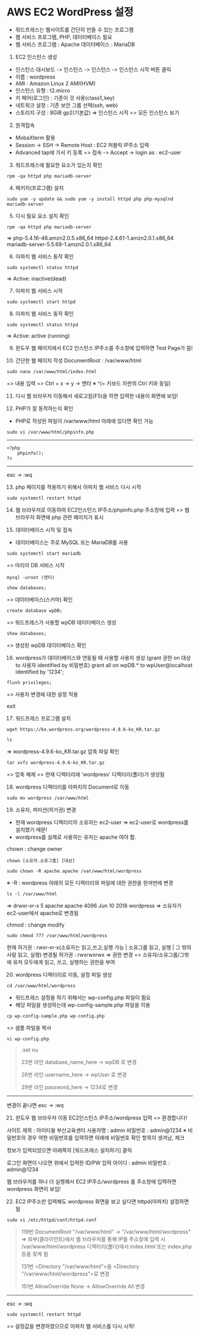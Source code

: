 # AWS EC2 WordPress 설정 
- 워드프레스는 웹사이트를 간단히 만들 수 있는 프로그램
- 웹 서비스 프로그램, PHP, 데이터베이스 필요
- 웹 서비스 프로그램 : Apache
  데이터베이스 : MariaDB

1. EC2 인스턴스 생성
- 인스턴스 대시보드 -> 인스턴스 -> 인스턴스 -> 인스턴스 시작 버튼 클릭
- 이름 : wordpress
- AMI : Amazon Linux 2 AMI(HVM)
- 인스턴스 유형 : t2.micro
- 키 페어(로그인) : 기존이 것 사용(class1_key)
- 네트워크 설정 : 기존 보안 그룹 선택(ssh, web)
- 스토리지 구성 : 8GiB gp2(기본값)
=> 인스턴스 시작 => 모든 인스턴스 보기

2. 원격접속
- MobaXterm 활용
- Session -> SSH -> Remote Host : EC2 퍼블릭 IP주소 입력
- Advanced tap에 가서 키 등록
=> 접속 -> Accept -> login as : ec2-user

3. 워드프레스에 필요한 요소가 있는지 확인
```
rpm -qa httpd php mariadb-server
```

4. 패키지(프로그램) 설치
```
sudo yum -y update && sudo yum -y install httpd php php-mysqlnd mariadb-server
```

5. 다시 필요 요소 설치 확인
```
rpm -qa httpd php mariadb-server
```
=> php-5.4.16-46.amzn2.0.5.x86_64
     httpd-2.4.61-1.amzn2.0.1.x86_64 
     mariadb-server-5.5.68-1.amzn2.0.1.x86_64

6. 아파치 웹 서비스 동작 확인
```
sudo systemctl status httpd
```
=> Active: inactive(dead)

7. 아파치 웹 서비스 시작
```
sudo systemctl start httpd
```

8. 아파치 웹 서비스 동작 확인
```
sudo systemctl status httpd
```
=>  Active: active (running)

9. 윈도우 웹 페이지에서 EC2 인스턴스 IP주소를 주소창에 입력하면 Test Page가 뜸!

10. 간단한 웹 페이지 작성
DocumentRoot : /var/www/html
```
sudo nano /var/www/html/index.html
```
=> 내용 입력
=> Ctrl + x -> y -> 엔터
※ ^(= 키보드 자판의 Ctrl 키와 동일)

11. 다시 웹 브라우저 이동해서 새로고침(F5)을 하면 입력한 내용이 화면에 보임!

12. PHP가 잘 동작하는지 확인
- PHP로 작성된 파일이 /var/www/html 아래에 있다면 확인 가능
```
sudo vi /var/www/html/phpinfo.php
```
---
```
<?php
    phpinfo();
?>
```
---
esc -> :wq

13. php 페이지를 적용하기 위해서 아파치 웹 서비스 다시 시작
```
sudo systemctl restart httpd
```

14. 웹 브라우저로 이동하여 EC2인스턴스 IP주소/phpinfo.php 주소창에 입력
=> 웹 브라우저 화면에 php 관련 페이지가 표시

15. 데이터베이스 시작 및 접속
- 데이터베이스는 주로 MySQL 또는 MariaDB를 사용

```
sudo systemctl start mariadb
```
=> 마리아 DB 서비스 시작

```
mysql -uroot (엔터)
```

```
show databases;
```
=> 데이터베이스(스키마) 확인

```
create database wpDB;
```
=> 워드프레스가 사용할 wpDB 데이터베이스 생성

```
show databases;
```
=> 생성된 wpDB 데이터베이스 확인

16. wordpress가 데이터베이스와 연동될 때 사용할 사용자 생성
(grant 권한 on 대상 to 사용자 identified by 비밀번호)
grant all on wpDB.* to wpUser@localhost identified by '1234';

```
flush privileges;
```
=> 사용자 변경에 대한 설정 적용

exit

17. 워드프레스 프로그램 설치
```
wget https://ko.wordpress.org/wordpress-4.9.6-ko_KR.tar.gz
```

```
ls
```
=> wordpress-4.9.6-ko_KR.tar.gz 압축 파일 확인

```
tar xvfz wordpress-4.9.6-ko_KR.tar.gz
```
=> 압축 해제
=> 현재 디렉터리에 'wordpress' 디렉터리(폴더)가 생성됨

18. wordpress 디렉터리를 아파치의 Document로 이동
```
sudo mv wordpress /var/www/html 
```

19. 소유자, 퍼미션(허가권) 변경
- 현재 wordpress 디렉터리의 소유자는 ec2-user
=> ec2-user로 wordpress를 설치했기 때문!
- wordpress를 실제로 사용하는 유저는 apache 여야 함.

chown : change owner
```
chown [소유자.소유그룹] [대상]
```

```
sudo chown -R apache.apache /var/www/html/wordpress
```
※ -R : wordpress 아래의 모든 디렉터리와 파일에 대한 권한을 한꺼번에 변경

```
ls -l /var/www/html
```
=> drwxr-xr-x 5 apache apache 4096 Jun 10  2018 wordpress
=> 소유자가 ec2-user에서 apache로 변경됨

chmod : change modify
```
sudo chmod 777 /var/www/html/wordpress
```
현재 허가권 : rwxr-xr-x(소유자는 읽고,쓰고,실행 가능 | 소유그룹 읽고, 실행 | 그 밖의 사람 읽고, 실행)
변경될 허가권 : rwxrwxrwx
=> 권한 변경
=> 소유자/소유그룹/그밖에 유저 모두에게 읽고, 쓰고, 실행하는 권한을 부여

20. wordpress 디렉터리로 이동, 설정 파일 생성
```
cd /var/www/html/wordpress
```

- 워드프레스 설정을 하기 위해서는 wp-config.php 파일이 필요
- 해당 파일을 생성하는데 wp-config-sample.php  파일을 이용
```
cp wp-config-sample.php wp-config.php
```
=> 샘플 파일을 복사

```
vi wp-config.php
```
>:set nu
>
>23번 라인
>database_name_here -> wpDB 로 변경
>
>26번 라인
>username_here -> wpUser 로 변경
>
>29번 라인
>password_here -> 1234로 변경

---
변경이 끝나면
esc -> :wq

21. 윈도우 웹 브라우저 이동 EC2인스턴스 IP주소/wordpress 입력
=> 환경합니다!

사이트 제목 : 아이티윌 부산교육센터
사용자명 : admin
비밀번호 : admin@1234
※ 비밀번호의 경우 약한 비밀번호를 입력하면 아래에 비밀번호 확인 항목이 생겨남, 체크

정보가 입력되었으면 아래쪽의 [워드프레스 설치하기] 클릭

로그인 화면이 나오면 위에서 입력한 ID/PW 입력
아이디 : admin
비밀번호 : admin@1234

웹 브라우저를 하나 더 실행해서 EC2 IP주소/wordpress 를 주소창에 입력하면 wordpress 화면이 보임!

22. EC2 IP주소만 입력해도 wordpress 화면을 보고 싶다면 httpd(아파치) 설정하면 됨
```
sudo vi /etc/httpd/conf/httpd.conf
```

>119번
>DocumentRoot "/var/www/html" -> "/var/www/html/wordpress"
>=> 외부(클라이언트)에서 웹 브라우저를 통해 IP를 주소창에 입력 시 /var/www/html/wordpress 디렉터리(폴더)에서 index.html 또는 index.php 등을 찾게 됨
>
>131번
><Directory "/var/www/html">을 <Directory "/var/www/html/wordpress">로 변경
>
>151번
>AllowOverride None -> AllowOverride All 변경

---
esc -> :wq

```
sudo systemctl restart httpd
```
=> 설정값을 변경하였으므로 아파치 웹 서비스를 다시 시작!

